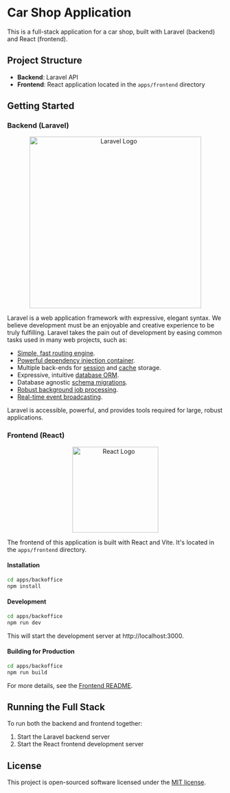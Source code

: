 # Car Shop Application

This is a full-stack application for a car shop, built with Laravel (backend) and React (frontend).

## Project Structure

- **Backend**: Laravel API
- **Frontend**: React application located in the `apps/frontend` directory

## Getting Started

### Backend (Laravel)

<p align="center"><a href="https://laravel.com" target="_blank"><img src="https://raw.githubusercontent.com/laravel/art/master/logo-lockup/5%20SVG/2%20CMYK/1%20Full%20Color/laravel-logolockup-cmyk-red.svg" width="400" alt="Laravel Logo"></a></p>

Laravel is a web application framework with expressive, elegant syntax. We believe development must be an enjoyable and creative experience to be truly fulfilling. Laravel takes the pain out of development by easing common tasks used in many web projects, such as:

- [Simple, fast routing engine](https://laravel.com/docs/routing).
- [Powerful dependency injection container](https://laravel.com/docs/container).
- Multiple back-ends for [session](https://laravel.com/docs/session) and [cache](https://laravel.com/docs/cache) storage.
- Expressive, intuitive [database ORM](https://laravel.com/docs/eloquent).
- Database agnostic [schema migrations](https://laravel.com/docs/migrations).
- [Robust background job processing](https://laravel.com/docs/queues).
- [Real-time event broadcasting](https://laravel.com/docs/broadcasting).

Laravel is accessible, powerful, and provides tools required for large, robust applications.

### Frontend (React)

<p align="center"><a href="https://react.dev" target="_blank"><img src="https://upload.wikimedia.org/wikipedia/commons/a/a7/React-icon.svg" width="200" alt="React Logo"></a></p>

The frontend of this application is built with React and Vite. It's located in the `apps/frontend` directory.

#### Installation

```bash
cd apps/backoffice
npm install
```

#### Development

```bash
cd apps/backoffice
npm run dev
```

This will start the development server at http://localhost:3000.

#### Building for Production

```bash
cd apps/backoffice
npm run build
```

For more details, see the [Frontend README](apps/backoffice/README.md).

## Running the Full Stack

To run both the backend and frontend together:

1. Start the Laravel backend server
2. Start the React frontend development server

## License

This project is open-sourced software licensed under the [MIT license](https://opensource.org/licenses/MIT).


